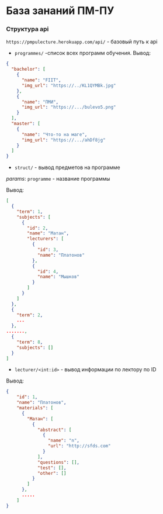 # База зананий ПМ-ПУ
### Структура api
`https://pmpulecture.herokuapp.com/api/` - базовый путь к api

* `programmes/` -список всех программ обучения. 
Вывод: 
```JSON
{
  "bachelor": [
    {
      "name": "FIIT",
      "img_url": "https://../KL1QYMBk.jpg"
    },
    {
      "name": "ПМИ",
      "img_url": "https://.../bulevo5.png"
    }
  ],
  "master": [
    {
      "name": "Что-то на маге",
      "img_url": "https://.../ahDf8jg"
    }
  ]
}
```
* `struct/` - вывод предметов на программе

_params_: `programme` - название программы

Вывод:
```JSON
[
  {
    "term": 1,
    "subjects": [
      {
        "id": 2,
        "name": "Матан",
        "lecturers": [
          {
            "id": 3,
            "name": "Платонов"
          },
          {
            "id": 4,
            "name": "Мышков"
          }
        ]
      }
    ]
  },
  {
    "term": 2,
    ...
  }, 
.......,
  {
    "term": 8,
    "subjects": []
  }
]
```

* `lecturer/<int:id>` - вывод информации по лектору по ID

Вывод:
```JSON
{
    "id": 1,
    "name": "Платонов",
    "materials": [
      {
        "Матан": [
          {
            "abstract": [
              {
                "name": "n",
                "url": "http://sfds.com"
              }
            ],
            "questions": [],
            "test": [],
            "other": []
          }
        ]
      },
      .....
    ]
}
```
